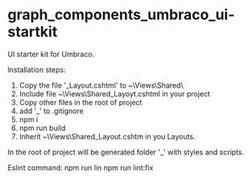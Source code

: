 # graph_components_umbraco_ui-startkit

UI starter kit for Umbraco.

Installation steps:
1. Copy the file '_Layout.cshtml' to ~\Views\Shared\
2. Include file ~\Views\Shared\_Layoyt.cshtml in your project
3. Copy other files in the root of project
4. add '_' to .gitignore
5. npm i
6. npm run build
7. Inherit ~\Views\Shared\_Layout.cshtm in you Layouts.

In the root of project will be generated folder '_' with styles and scripts.


Eslint command:
npm run lin
npm run lint:fix
